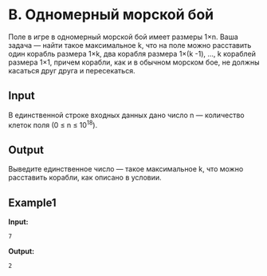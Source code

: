 # B. Одномерный морской бой  

Поле в игре в одномерный морской бой имеет размеры 1&times;n. Ваша задача — найти такое максимальное k, что на поле можно расставить один корабль размера
1&times;k, два корабля размера 1&times;(k -1), &hellip;, k кораблей размера 1&times;1, причем корабли, как и в обычном морском бое, не должны касаться друг друга и пересекаться.

## Input

В единственной строке входных данных дано число n — количество клеток поля (0 &le; n &le; 10<sup>18</sup>).

## Output

Выведите единственное число — такое максимальное k, что можно расставить корабли, как описано в условии.

## Example1
**Input:**
```
7
```
**Output:**
```
2
``` 